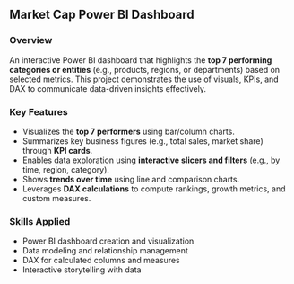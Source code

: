 ## Market Cap Power BI Dashboard

###  Overview

An interactive Power BI dashboard that highlights the **top 7 performing categories or entities** (e.g., products, regions, or departments) based on selected metrics. This project demonstrates the use of visuals, KPIs, and DAX to communicate data-driven insights effectively.

###  Key Features

* Visualizes the **top 7 performers** using bar/column charts.
* Summarizes key business figures (e.g., total sales, market share) through **KPI cards**.
* Enables data exploration using **interactive slicers and filters** (e.g., by time, region, category).
* Shows **trends over time** using line and comparison charts.
* Leverages **DAX calculations** to compute rankings, growth metrics, and custom measures.

###  Skills Applied

* Power BI dashboard creation and visualization
* Data modeling and relationship management
* DAX for calculated columns and measures
* Interactive storytelling with data
